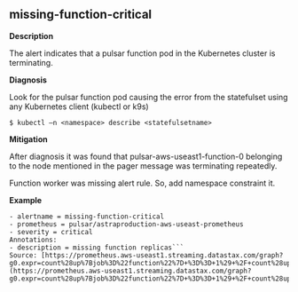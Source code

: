 ## missing-function-critical

**Description**

The alert indicates that a pulsar function pod in the  Kubernetes cluster is terminating.

**Diagnosis**

Look for the pulsar function pod causing the error from the statefulset using any Kubernetes client (kubectl or k9s)

```$ kubectl –n <namespace> describe <statefulsetname>```

**Mitigation**

After diagnosis it was found that pulsar-aws-useast1-function-0 belonging to the node mentioned in the pager message was terminating repeatedly.

Function worker was missing alert rule. So, add namespace constraint it.

**Example**

```Labels:  
- alertname = missing-function-critical  
- prometheus = pulsar/astraproduction-aws-useast-prometheus  
- severity = critical  
Annotations:  
- description = missing function replicas```  
Source: [https://prometheus.aws-useast1.streaming.datastax.com/graph?g0.expr=count%28up%7Bjob%3D%22function%22%7D+%3D%3D+1%29+%2F+count%28up%7Bjob%3D%22function%22%7D%29+%21%3D+1&g0.tab=1](https://prometheus.aws-useast1.streaming.datastax.com/graph?g0.expr=count%28up%7Bjob%3D%22function%22%7D+%3D%3D+1%29+%2F+count%28up%7Bjob%3D%22function%22%7D%29+%21%3D+1&g0.tab=1)
